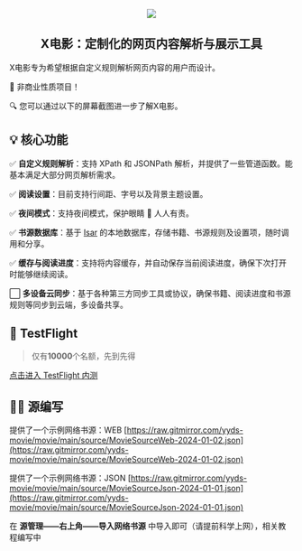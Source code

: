 <p align="center">
  <img
    src="https://raw.gitmirror.com/yyds-movie/movie/main/images/flutter_logo_env_x3.png"
    />
</p>

<h2 align="center">X电影：定制化的网页内容解析与展示工具</h2>


X电影专为希望根据自定义规则解析网页内容的用户而设计。

🌟 非商业性质项目！

🔍 您可以通过以下的屏幕截图进一步了解X电影。


## 💡 核心功能

✅ **自定义规则解析**：支持 XPath 和 JSONPath 解析，并提供了一些管道函数。能基本满足大部分网页解析需求。

✅ **阅读设置**：目前支持行间距、字号以及背景主题设置。

✅ **夜间模式**：支持夜间模式，保护眼睛 👀 人人有责。

✅ **书源数据库**：基于 [Isar](https://github.com/isar/isar) 的本地数据库，存储书籍、书源规则及设置项，随时调用和分享。

✅ **缓存与阅读进度**：支持将内容缓存，并自动保存当前阅读进度，确保下次打开时能够继续阅读。

⬜ **多设备云同步**：基于各种第三方同步工具或协议，确保书籍、阅读进度和书源规则等同步到云端，多设备共享。

##  TestFlight

> 仅有**10000**个名额，先到先得

[点击进入 TestFlight 内测](https://testflight.apple.com/join/hDMYDZ0P)

## 👩‍💻 源编写

提供了一个示例网络书源：WEB [https://raw.gitmirror.com/yyds-movie/movie/main/source/MovieSourceWeb-2024-01-02.json](https://raw.gitmirror.com/yyds-movie/movie/main/source/MovieSourceWeb-2024-01-02.json)

提供了一个示例网络书源：JSON [https://raw.gitmirror.com/yyds-movie/movie/main/source/MovieSourceJson-2024-01-01.json](https://raw.gitmirror.com/yyds-movie/movie/main/source/MovieSourceJson-2024-01-01.json)

在 **源管理——右上角——导入网络书源** 中导入即可（请提前科学上网），相关教程编写中

